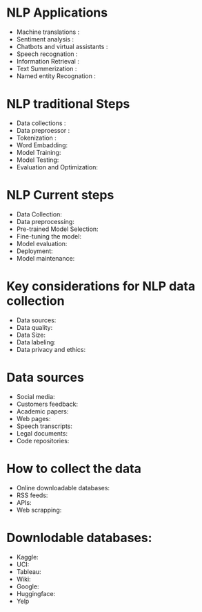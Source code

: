 # NLP Applications 

- Machine translations :
- Sentiment analysis :
- Chatbots and virtual assistants :
- Speech recognation : 
- Information Retrieval :
- Text Summerization :
- Named entity Recognation : 
  

# NLP traditional Steps

- Data collections : 
- Data preproessor :
- Tokenization : 
- Word Embadding:
- Model Training: 
- Model Testing:
- Evaluation and Optimization:
  
# NLP Current steps 
- Data Collection:
- Data preprocessing:
- Pre-trained Model Selection:
- Fine-tuning the model:
- Model evaluation:
- Deployment:
- Model maintenance:

# Key considerations for NLP data collection

- Data sources:
- Data quality:
- Data Size:
- Data labeling:
- Data privacy and ethics:

# Data sources 

- Social media:
- Customers feedback:
- Academic papers:
- Web pages:
- Speech transcripts:
- Legal documents:
- Code repositories: 

# How to collect the data 
- Online downloadable databases:
- RSS feeds:
- APIs:
- Web scrapping:
  
# Downlodable databases:
- Kaggle:
- UCI:
- Tableau:
- Wiki:
- Google:
- Huggingface:
- Yelp



